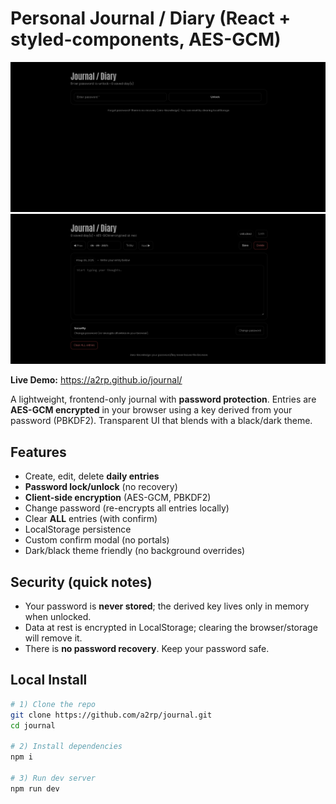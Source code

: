 # Personal Journal / Diary (React + styled-components, AES-GCM)

![alt text](image-1.png)
![alt text](image-2.png)

**Live Demo:** https://a2rp.github.io/journal/

A lightweight, frontend-only journal with **password protection**. Entries are **AES-GCM encrypted** in your browser using a key derived from your password (PBKDF2). Transparent UI that blends with a black/dark theme.

## Features

-   Create, edit, delete **daily entries**
-   **Password lock/unlock** (no recovery)
-   **Client-side encryption** (AES-GCM, PBKDF2)
-   Change password (re-encrypts all entries locally)
-   Clear **ALL** entries (with confirm)
-   LocalStorage persistence
-   Custom confirm modal (no portals)
-   Dark/black theme friendly (no background overrides)

## Security (quick notes)

-   Your password is **never stored**; the derived key lives only in memory when unlocked.
-   Data at rest is encrypted in LocalStorage; clearing the browser/storage will remove it.
-   There is **no password recovery**. Keep your password safe.

## Local Install

```bash
# 1) Clone the repo
git clone https://github.com/a2rp/journal.git
cd journal

# 2) Install dependencies
npm i

# 3) Run dev server
npm run dev
```
